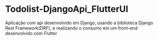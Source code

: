 # Todolist-DjangoApi_FlutterUI
Aplicação com api desenvolvido em Django, usando a biblioteca Django Rest Framework(DRF), e realizando o consumo em um front-end desenvolvido com Flutter
